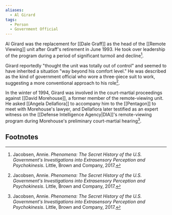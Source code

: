 ```yaml
---
aliases:
  - Al Girard
tags:
  - Person
  - Government Official
---
```

Al Girard was the replacement for [[Dale Graff]] as the head of the [[Remote Viewing]] unit after Graff's retirement in June 1993. He took over leadership of the program during a period of significant turmoil and decline[^1].

Girard reportedly "thought the unit was totally out of control" and seemed to have inherited a situation "way beyond his comfort level." He was described as the kind of government official who wore a three-piece suit to work, suggesting a more conventional approach to his role[^1].

In the winter of 1994, Girard was involved in the court-martial proceedings against [[David Morehouse]], a former member of the remote-viewing unit. He asked [[Angela Dellafiora]] to accompany him to the [[Pentagon]] to meet with Morehouse's lawyer, and Dellafiora later testified as an expert witness on the [[Defense Intelligence Agency|DIA]]'s remote-viewing program during Morehouse's preliminary court-martial hearing[^1].

## Footnotes
[^1]: Jacobsen, Annie. *Phenomena: The Secret History of the U.S. Government's Investigations into Extrasensory Perception and Psychokinesis*. Little, Brown and Company, 2017.
